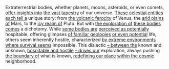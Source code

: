 
Extraterrestrial bodies, whether planets, moons, asteroids, or even comets, [offer insights into](2/1/3/3/2/.Insight) [the vast tapestry](1/1/3/1/1/1/2/1/.Mosaic) of our universe. [These celestial entities](1/3/3/3/.Extraterrestrial%20Bodies) [each tell a](3/1/1/2/1/1/2/1/1/.Individual%20Letters) unique story: from [the volcanic ferocity](1/3/1/3/3/1/3/.Hydrothermal%20Origin) of Venus, the [arid plains of](3/1/1/3/3/3/2/1/.Terrain%20Analysis) Mars, to the [icy realm of](1/3/3/3/2/3/_Ice-Liquid) Pluto. But with [the exploration of](1/3/3/_Exploration-Settlement) [these bodies comes](1/2/1/2/1/3/3/3/_Body%20Limit) a dichotomy. While [some bodies are](1/1/3/3/2/3/1/.Gathering) [perceived as potentially](2/2/3/2/1/3/.Interpretation) hospitable, offering glimpses [of familiar geologies](3/3/2/1/2/3/.Landscape%20Architecture) [or even potential](1/2/2/2/1/3/1/.Potential) life, others seem inherently hostile, characterized [by extreme environments](2/1/1/.Life%20in%20Raw%20Environment) [where survival seems](3/3/2/2/2/1/3/.Rebirth%20and%20Renewal) impossible. This dialectic [– between the](1/1/3/2/1/3/_Beginning-End) known and unknown, [hospitable and hostile](1/3/3/3/_Hospitable-Hostile) [– drives our](3/3/3/2/1/2/_Safety-Danger) exploration, always pushing [the boundary of](1/2/3/3/2/2/.Inner%20Boundary) what is known, [redefining our place](1/2/1/1/2/.Place) [within the cosmic](1/1/3/2/3/2/2/2/.Space) neighborhood.

